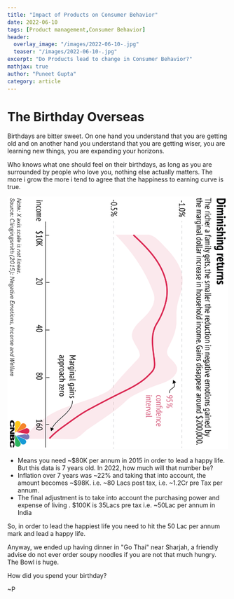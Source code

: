```yaml
---
title: "Impact of Products on Consumer Behavior"
date: 2022-06-10
tags: [Product management,Consumer Behavior]
header:
  overlay_image: "/images/2022-06-10-.jpg"
  teaser: "/images/2022-06-10-.jpg"
excerpt: "Do Products lead to change in Consumer Behavior?"
mathjax: true
author: "Puneet Gupta"
category: article
---
```


# The Birthday Overseas

Birthdays are bitter sweet. On one hand you understand that you are getting old and on another hand you understand that you are getting wiser, you are learning new things, you are expanding your horizons.

Who knows what one should feel on their birthdays, as long as you are surrounded by people who love you, nothing else actually matters. The more i grow the more i tend to agree that the happiness to earning curve is true.

![Income to Happiness Curve](/images/2022-06-02-emotionandincome.png "Income to Happiness Curve")

- Means you need ~$80K per annum in 2015 in order to lead a happy life. But this data is 7 years old. In 2022, how much will that number be?
- Inflation over 7 years was ~22% and taking that into account, the amount becomes ~$98K. i.e. ~80 Lacs post tax, i.e. ~1.2Cr pre Tax per annum.
- The final adjustment is to take into account the purchasing power and expense of living . $100K is 35Lacs pre tax i.e. ~50Lac per annum in India

So, in order to lead the happiest life you need to hit the 50 Lac per annum mark and lead a happy life.

Anyway, we ended up having dinner in "Go Thai" near Sharjah, a friendly advise do not ever order soupy noodles if you are not that much hungry. The Bowl is huge.

How did you spend your birthday?

~P
